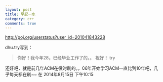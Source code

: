 ```yaml
---
layout: post
title: 早起一水
category: c++
comments: true
---
```


http://poj.org/userstatus?user_id=201041843228

dhu.try写到：

>你好！我今年28，已经毕业工作了的。。
祝好！
try
>
还好吧，就是前几年ACM在役时刷的。。06年开始学习ACM一直比到10年吧，几乎每天都在刷~~
在 2014年8月15日 下午10:15
